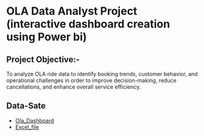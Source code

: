 # OLA Data Analyst Project (interactive dashboard creation using Power bi)
## Project Objective:-
To analyze OLA ride data to identify booking trends, customer behavior, and operational challenges in order to improve decision-making, reduce cancellations, and enhance overall service efficiency.

## Data-Sate
- <a href="https://github.com/abhishekbambal/Data-Analyst-Dashboard/blob/main/Ola_project.pbix"> Ola_Dashboard </a>
- <a href="https://github.com/abhishekbambal/Data-Analyst-Dashboard/blob/main/Bookings-20000-Rows%20-%20July.csv"> Excel_file </a>
